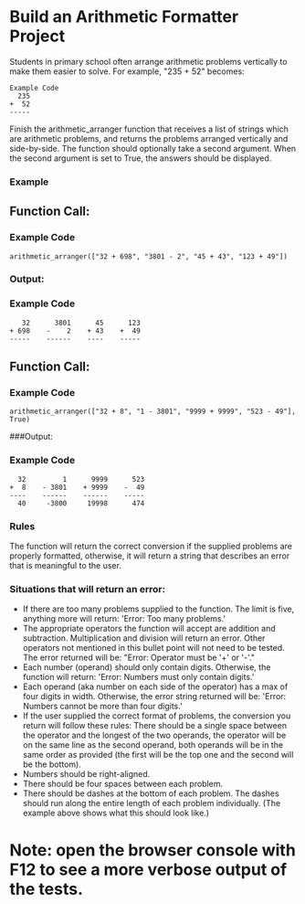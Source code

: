 # Build an Arithmetic Formatter Project

Students in primary school often arrange arithmetic problems vertically to make them easier to solve. For example, "235 + 52" becomes:
```
Example Code
  235
+  52
-----
```
Finish the arithmetic_arranger function that receives a list of strings which are arithmetic problems, and returns the problems arranged vertically and side-by-side. The function should optionally take a second argument. When the second argument is set to True, the answers should be displayed.

### Example
## Function Call:

### Example Code
```
arithmetic_arranger(["32 + 698", "3801 - 2", "45 + 43", "123 + 49"])
```
### Output:

### Example Code
```
   32      3801      45      123
+ 698    -    2    + 43    +  49
-----    ------    ----    -----
```
## Function Call:

### Example Code
```
arithmetic_arranger(["32 + 8", "1 - 3801", "9999 + 9999", "523 - 49"], True)
```
###Output:

### Example Code
```
  32         1      9999      523
+  8    - 3801    + 9999    -  49
----    ------    ------    -----
  40     -3800     19998      474
```
### Rules
The function will return the correct conversion if the supplied problems are properly formatted, otherwise, it will return a string that describes an error that is meaningful to the user. 

### Situations that will return an error:
- If there are too many problems supplied to the function. The limit is five, anything more will return: 'Error: Too many problems.'
- The appropriate operators the function will accept are addition and subtraction. Multiplication and division will return an error. Other operators not mentioned in this bullet point will not need to be tested. The error returned will be: "Error: Operator must be '+' or '-'."
- Each number (operand) should only contain digits. Otherwise, the function will return: 'Error: Numbers must only contain digits.'
- Each operand (aka number on each side of the operator) has a max of four digits in width. Otherwise, the error string returned will be: 'Error: Numbers cannot be more than four digits.'
- If the user supplied the correct format of problems, the conversion you return will follow these rules:
There should be a single space between the operator and the longest of the two operands, the operator will be on the same line as the second operand, both operands will be in the same order as provided (the first will be the top one and the second will be the bottom).
- Numbers should be right-aligned.
- There should be four spaces between each problem.
- There should be dashes at the bottom of each problem. The dashes should run along the entire length of each problem individually. (The example above shows what this should look like.)
# Note: open the browser console with F12 to see a more verbose output of the tests.


